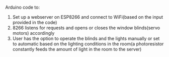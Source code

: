 Arduino code to:

1. Set up a webserver on ESP8266 and connect to WiFi(based on the input provided in the code)
2. 8266 listens for requests and opens or closes the window blinds(servo motors) accordingly
3. User has the option to operate the blinds and the lights manually or set to automatic based on the lighting conditions in the room(a photoresistor constantly feeds the amount of light in the room to the server)
